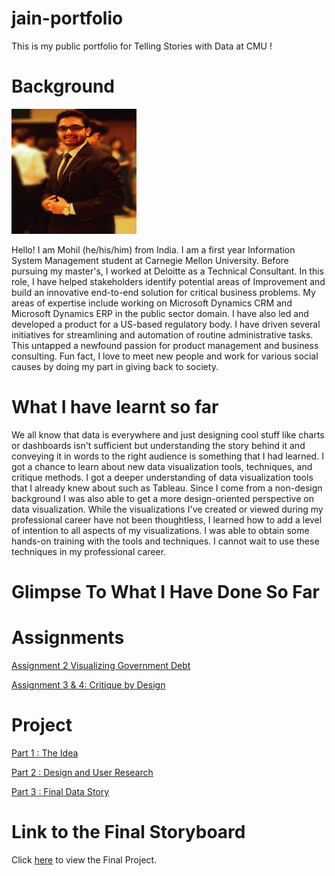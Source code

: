 # jain-portfolio
This is my public portfolio for Telling Stories with Data at CMU !

# Background



<img src="https://github.com/mohiljainmj/jain-portfolio/blob/be385eea08dbcc9d05abd4c89afca9dcd25bd630/1.jpeg?raw=true" width="200" height="200">


Hello! I am Mohil (he/his/him) from India. I am a first year Information System Management student at Carnegie Mellon University. Before pursuing my master's, 
I worked at Deloitte as a Technical Consultant. In this role, I have helped stakeholders identify potential areas of Improvement and build an innovative end-to-end solution for critical business problems. My areas of expertise include working on Microsoft Dynamics CRM and Microsoft Dynamics ERP in the public sector domain. I have also led and developed a product for a US-based regulatory body.  I have driven several initiatives for streamlining and automation of routine administrative tasks. This untapped a newfound passion for product management and business consulting. Fun fact, I love to meet new people and work for various social causes by doing my part in giving back to society.

# What I have learnt so far 

We all know that data is everywhere and just designing cool stuff like charts or dashboards isn't sufficient but understanding the story behind it and conveying it in words to the right audience is something that I had learned. I got a chance to learn about new data visualization tools, techniques, and critique methods. I got a deeper understanding of data visualization tools that I already knew about such as Tableau. Since I come from a non-design background I was also able to get a more design-oriented perspective on data visualization. While the visualizations I've created or viewed during my professional career have not been thoughtless, I learned how to add a level of intention to all aspects of my visualizations. I was able to obtain some hands-on training with the tools and techniques. I cannot wait to use these techniques in my professional career.

# Glimpse To What I Have Done So Far

# Assignments 

[Assignment 2 Visualizing Government Debt](page2.md)

[Assignment 3 & 4: Critique by Design](page3.md)


# Project

[Part 1 : The Idea](finalproject1.md)

[Part 2 : Design and User Research](finalproject2.md)

[Part 3 : Final Data Story](finalproject3.md)

# Link to the Final Storyboard 

Click [here](https://carnegiemellon.shorthandstories.com/happiness-index-understanding-how-happy-a-nation-is/index.html) to view the Final Project.
